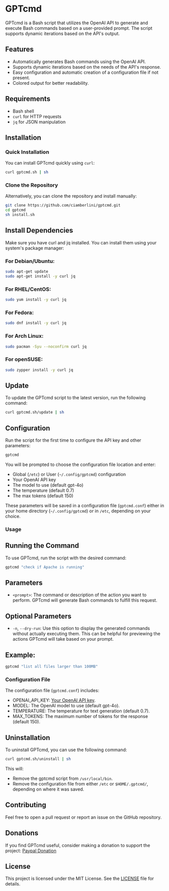 # GPTcmd

GPTcmd is a Bash script that utilizes the OpenAI API to generate and execute Bash commands based on a user-provided prompt. The script supports dynamic iterations based on the API's output.

## Features

- Automatically generates Bash commands using the OpenAI API.
- Supports dynamic iterations based on the needs of the API's response.
- Easy configuration and automatic creation of a configuration file if not present.
- Colored output for better readability.

## Requirements

- Bash shell
- `curl` for HTTP requests
- `jq` for JSON manipulation

## Installation

### Quick Installation

You can install GPTcmd quickly using `curl`:

```bash
curl gptcmd.sh | sh
```
### Clone the Repository
Alternatively, you can clone the repository and install manually:

```bash
git clone https://github.com/ciamberlini/gptcmd.git
cd gptcmd
sh install.sh
```
## Install Dependencies
Make sure you have curl and jq installed. You can install them using your system's package manager:

### For Debian/Ubuntu:
```bash
sudo apt-get update
sudo apt-get install -y curl jq
```
### For RHEL/CentOS:
```bash
sudo yum install -y curl jq
```
### For Fedora:
```bash
sudo dnf install -y curl jq
```
### For Arch Linux:
```bash
sudo pacman -Syu --noconfirm curl jq
```
### For openSUSE:
```bash
sudo zypper install -y curl jq
```

## Update
To update the GPTcmd script to the latest version, run the following command:
```bash
curl gptcmd.sh/update | sh
```

## Configuration
Run the script for the first time to configure the API key and other parameters:

```bash
gptcmd
```
You will be prompted to choose the configuration file location and enter:

- Global (`/etc`) or User (`~/.config/gptcmd`) configuration
- Your OpenAI API key
- The model to use (default gpt-4o)
- The temperature (default 0.7)
- The max tokens (default 150)

These parameters will be saved in a configuration file (`gptcmd.conf`) either in your home directory (`~/.config/gptcmd`) or in `/etc`, depending on your choice.

### Usage
## Running the Command
To use GPTcmd, run the script with the desired command:

```bash
gptcmd "check if Apache is running"
```
## Parameters
- `<prompt>`: The command or description of the action you want to perform. GPTcmd will generate Bash commands to fulfill this request.

## Optional Parameters
- `-n`, `--dry-run`: Use this option to display the generated commands without actually executing them. This can be helpful for previewing the actions GPTcmd will take based on your prompt.
  
## Example:

```bash
gptcmd "list all files larger than 100MB"
```
### Configuration File
The configuration file (`gptcmd.conf`) includes:

- OPENAI_API_KEY: [Your OpenAI API key](https://platform.openai.com/api-keys).
- MODEL: The OpenAI model to use (default gpt-4o).
- TEMPERATURE: The temperature for text generation (default 0.7).
- MAX_TOKENS: The maximum number of tokens for the response (default 150).

## Uninstallation
To uninstall GPTcmd, you can use the following command:

```bash
curl gptcmd.sh/uninstall | sh
```
This will:

- Remove the gptcmd script from `/usr/local/bin`.
- Remove the configuration file from either `/etc` or `$HOME/.gptcmd/`, depending on where it was saved.

## Contributing
Feel free to open a pull request or report an issue on the GitHub repository.

## Donations
If you find GPTcmd useful, consider making a donation to support the project: [Paypal Donation](https://www.paypal.com/donate/?hosted_button_id=JDHXJHNW3P4MA)


## License
This project is licensed under the MIT License. See the [LICENSE](LICENSE) file for details.
